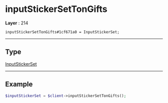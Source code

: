 # inputStickerSetTonGifts

**Layer** : 214

```tl
inputStickerSetTonGifts#1cf671a0 = InputStickerSet;
```

---

## Type

[InputStickerSet](type/InputStickerSet)

---

## Example

```php
$inputStickerSet = $client->inputStickerSetTonGifts();
```